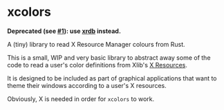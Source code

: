# xcolors

**Deprecated (see [#1](https://github.com/alberdingk-thijm/xcolors/issues/1)): use [xrdb](https://crates.io/crates/xrdb) instead.**

A (tiny) library to read X Resource Manager colours from Rust.

This is a small, WIP and very basic library to abstract away some of the code to read
a user's color definitions from Xlib's [X Resources](https://en.wikipedia.org/wiki/X_resources).

It is designed to be included as part of graphical applications that want to theme their windows according to
a user's X resources.

Obviously, X is needed in order for `xcolors` to work.
